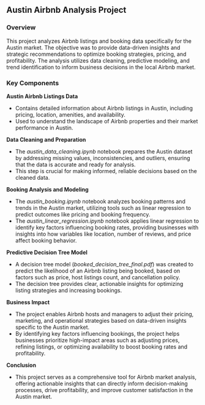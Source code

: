 ## Austin Airbnb Analysis Project
### Overview
This project analyzes Airbnb listings and booking data specifically for the Austin market. The objective was to provide data-driven insights and strategic recommendations to optimize booking strategies, pricing, and profitability. The analysis utilizes data cleaning, predictive modeling, and trend identification to inform business decisions in the local Airbnb market.

### Key Components
**Austin Airbnb Listings Data**
- Contains detailed information about Airbnb listings in Austin, including pricing, location, amenities, and availability.
- Used to understand the landscape of Airbnb properties and their market performance in Austin.

**Data Cleaning and Preparation**
- The _austin_data_cleaning.ipynb_ notebook prepares the Austin dataset by addressing missing values, inconsistencies, and outliers, ensuring that the data is accurate and ready for analysis.
- This step is crucial for making informed, reliable decisions based on the cleaned data.
  
**Booking Analysis and Modeling**
- The _austin_booking.ipynb_ notebook analyzes booking patterns and trends in the Austin market, utilizing tools such as linear regression to predict outcomes like pricing and booking frequency.
- The _austin_linear_regression.ipynb_ notebook applies linear regression to identify key factors influencing booking rates, providing businesses with insights into how variables like location, number of reviews, and price affect booking behavior.

**Predictive Decision Tree Model**
- A decision tree model (_booked_decision_tree_final.pdf_) was created to predict the likelihood of an Airbnb listing being booked, based on factors such as price, host listings count, and cancellation policy.
- The decision tree provides clear, actionable insights for optimizing listing strategies and increasing bookings.

**Business Impact**
- The project enables Airbnb hosts and managers to adjust their pricing, marketing, and operational strategies based on data-driven insights specific to the Austin market.
- By identifying key factors influencing bookings, the project helps businesses prioritize high-impact areas such as adjusting prices, refining listings, or optimizing availability to boost booking rates and profitability.

**Conclusion**
- This project serves as a comprehensive tool for Airbnb market analysis, offering actionable insights that can directly inform decision-making processes, drive profitability, and improve customer satisfaction in the Austin market.
